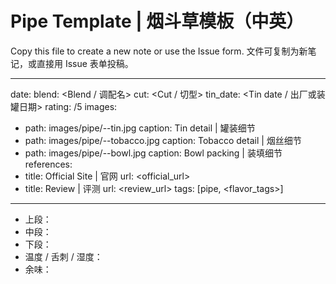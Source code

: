 # Pipe Template | 烟斗草模板（中英）

Copy this file to create a new note or use the Issue form. 文件可复制为新笔记，或直接用 Issue 表单投稿。

---
date: <YYYY-MM-DD>
blend: <Blend / 调配名>
cut: <Cut / 切型>
tin_date: <Tin date / 出厂或装罐日期>
rating: <score>/5
images:
  - path: images/pipe/<brand>-<blend>-tin.jpg
    caption: Tin detail | 罐装细节
  - path: images/pipe/<brand>-<blend>-tobacco.jpg
    caption: Tobacco detail | 烟丝细节
  - path: images/pipe/<brand>-<blend>-bowl.jpg
    caption: Bowl packing | 装填细节
references:
  - title: Official Site | 官网
    url: <official_url>
  - title: Review | 评测
    url: <review_url>
tags: [pipe, <flavor_tags>]
---

- 上段：
- 中段：
- 下段：
- 温度 / 舌刺 / 湿度：
- 余味：
